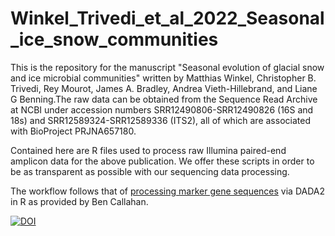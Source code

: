 # Winkel_Trivedi_et_al_2022_Seasonal_ice_snow_communities

This is the repository for the manuscript "Seasonal  evolution of glacial snow and ice microbial communities" written by Matthias Winkel, Christopher B. Trivedi, Rey Mourot, James A. Bradley, Andrea Vieth-Hillebrand, and Liane G Benning.The raw data can be obtained from the Sequence Read Archive at NCBI under accession numbers SRR12490806-SRR12490826 (16S and 18s) and SRR12589324-SRR12589336 (ITS2), all of which are associated with BioProject PRJNA657180.

Contained here are R files used to process raw Illumina paired-end amplicon data for the above publication. We offer these scripts in order to be as transparent as possible with our sequencing data processing.

The workflow follows that of [processing marker gene sequences](http://benjjneb.github.io/dada2/tutorial.html) via DADA2 in R as provided by Ben Callahan.

[![DOI](https://zenodo.org/badge/DOI/10.5281/zenodo.6123251.svg)](https://doi.org/10.5281/zenodo.6123251)


